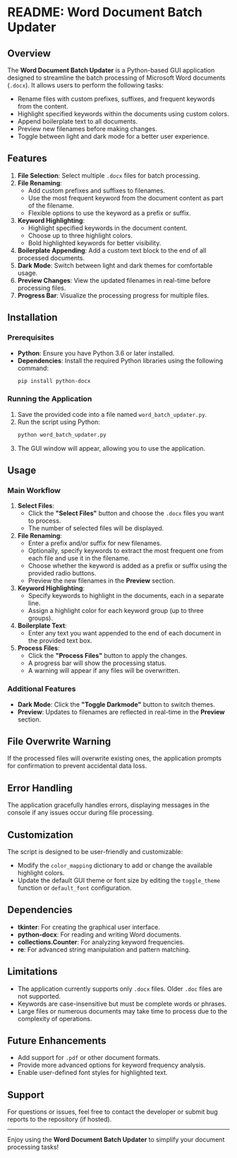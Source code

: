 # README: Word Document Batch Updater

## Overview
The **Word Document Batch Updater** is a Python-based GUI application designed to streamline the batch processing of Microsoft Word documents (`.docx`). It allows users to perform the following tasks:
- Rename files with custom prefixes, suffixes, and frequent keywords from the content.
- Highlight specified keywords within the documents using custom colors.
- Append boilerplate text to all documents.
- Preview new filenames before making changes.
- Toggle between light and dark mode for a better user experience.

## Features
1. **File Selection**: Select multiple `.docx` files for batch processing.
2. **File Renaming**:
   - Add custom prefixes and suffixes to filenames.
   - Use the most frequent keyword from the document content as part of the filename.
   - Flexible options to use the keyword as a prefix or suffix.
3. **Keyword Highlighting**:
   - Highlight specified keywords in the document content.
   - Choose up to three highlight colors.
   - Bold highlighted keywords for better visibility.
4. **Boilerplate Appending**: Add a custom text block to the end of all processed documents.
5. **Dark Mode**: Switch between light and dark themes for comfortable usage.
6. **Preview Changes**: View the updated filenames in real-time before processing files.
7. **Progress Bar**: Visualize the processing progress for multiple files.

## Installation
### Prerequisites
- **Python**: Ensure you have Python 3.6 or later installed.
- **Dependencies**: Install the required Python libraries using the following command:
  ```bash
  pip install python-docx
  ```

### Running the Application
1. Save the provided code into a file named `word_batch_updater.py`.
2. Run the script using Python:
   ```bash
   python word_batch_updater.py
   ```
3. The GUI window will appear, allowing you to use the application.

## Usage
### Main Workflow
1. **Select Files**: 
   - Click the **"Select Files"** button and choose the `.docx` files you want to process.
   - The number of selected files will be displayed.
2. **File Renaming**:
   - Enter a prefix and/or suffix for new filenames.
   - Optionally, specify keywords to extract the most frequent one from each file and use it in the filename.
   - Choose whether the keyword is added as a prefix or suffix using the provided radio buttons.
   - Preview the new filenames in the **Preview** section.
3. **Keyword Highlighting**:
   - Specify keywords to highlight in the documents, each in a separate line.
   - Assign a highlight color for each keyword group (up to three groups).
4. **Boilerplate Text**:
   - Enter any text you want appended to the end of each document in the provided text box.
5. **Process Files**:
   - Click the **"Process Files"** button to apply the changes.
   - A progress bar will show the processing status.
   - A warning will appear if any files will be overwritten.

### Additional Features
- **Dark Mode**: Click the **"Toggle Darkmode"** button to switch themes.
- **Preview**: Updates to filenames are reflected in real-time in the **Preview** section.

## File Overwrite Warning
If the processed files will overwrite existing ones, the application prompts for confirmation to prevent accidental data loss.

## Error Handling
The application gracefully handles errors, displaying messages in the console if any issues occur during file processing.

## Customization
The script is designed to be user-friendly and customizable:
- Modify the `color_mapping` dictionary to add or change the available highlight colors.
- Update the default GUI theme or font size by editing the `toggle_theme` function or `default_font` configuration.

## Dependencies
- **tkinter**: For creating the graphical user interface.
- **python-docx**: For reading and writing Word documents.
- **collections.Counter**: For analyzing keyword frequencies.
- **re**: For advanced string manipulation and pattern matching.

## Limitations
- The application currently supports only `.docx` files. Older `.doc` files are not supported.
- Keywords are case-insensitive but must be complete words or phrases.
- Large files or numerous documents may take time to process due to the complexity of operations.

## Future Enhancements
- Add support for `.pdf` or other document formats.
- Provide more advanced options for keyword frequency analysis.
- Enable user-defined font styles for highlighted text.

## Support
For questions or issues, feel free to contact the developer or submit bug reports to the repository (if hosted).

---

Enjoy using the **Word Document Batch Updater** to simplify your document processing tasks!
